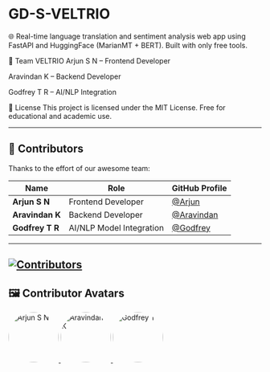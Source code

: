 # GD-S-VELTRIO
🌐 Real-time language translation and sentiment analysis web app using FastAPI and HuggingFace (MarianMT + BERT). Built with only free tools.

👥 Team VELTRIO
Arjun S N – Frontend Developer

Aravindan K – Backend Developer

Godfrey T R – AI/NLP Integration

📄 License
This project is licensed under the MIT License.
Free for educational and academic use.

---

## 👥 Contributors

Thanks to the effort of our awesome team:

| Name         | Role                       | GitHub Profile                  |
|--------------|----------------------------|----------------------------------|
| **Arjun S N**   | Frontend Developer         | [@Arjun](https://github.com/AJU26-ARJUN)  
| **Aravindan K** | Backend Developer          | [@Aravindan](https://github.com/aravindank94)  
| **Godfrey T R** | AI/NLP Model Integration   | [@Godfrey](https://github.com/OrionGD)  

---

[![Contributors](https://contrib.rocks/image?repo=oriongd/GD-S-VELTRIO)](https://github.com/oriongd/GD-S-VELTRIO/graphs/contributors)
---

## 🖼 Contributor Avatars

<p align="left">
  <a href="https://github.com/AJU26-ARJUN" target="_blank">
    <img src="https://github.com/AJU26-ARJUN.png" width="100" height="100" alt="Arjun S N" style="border-radius:50%;" />
  </a>
  <a href="https://github.com/aravindank94" target="_blank">
    <img src="https://github.com/aravindank94.png" width="100" height="100" alt="Aravindan K" style="border-radius:50%;" />
  </a>
  <a href="https://github.com/OrionGD" target="_blank">
    <img src="https://github.com/OrionGD.png" width="100" height="100" alt="Godfrey T R" style="border-radius:50%;" />
  </a>
</p>
